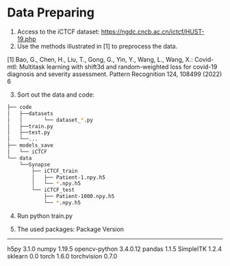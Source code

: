 # Data Preparing

1. Access to the iCTCF dataset: https://ngdc.cncb.ac.cn/ictcf/HUST-19.php
2. Use the methods illustrated in [1] to preprocess the data.

[1] Bao, G., Chen, H., Liu, T., Gong, G., Yin, Y., Wang, L., Wang, X.: Covid-mtl: Multitask learning with shift3d and random-weighted loss for covid-19 diagnosis and severity assessment. Pattern Recognition 124, 108499 (2022) 6

3. Sort out the data and code:
```bash
├── code
│   ├──datasets
│   │       └── dataset_*.py
│   ├──train.py
│   ├──test.py
│   └──...
├── models_save
│   └── iCTCF
└── data
    └──Synapse
        ├── iCTCF_train
        │   ├── Patient-1.npy.h5
        │   └── *.npy.h5
        └── iCTCF_test
            ├── Patient-1000.npy.h5
            └── *.npy.h5
```

4. Run python train.py

5. The used packages:
Package                Version
---------------------- -------------------
h5py                   3.1.0
numpy                  1.19.5
opencv-python          3.4.0.12
pandas                 1.1.5
SimpleITK              1.2.4
sklearn                0.0
torch                  1.6.0
torchvision            0.7.0



